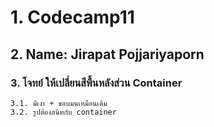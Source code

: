 # 1. Codecamp11
## 2. Name: Jirapat Pojjariyaporn
### 3. โจทย์ ให้เปลี่ยนสีพื้นหลังส่วน Container
    3.1. มีเงา + ขอบมนเหมือนเดิม 
    3.2. รูปต้องสนิทกับ container
